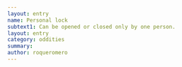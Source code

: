 ```yaml
---
layout: entry 
name: Personal lock
subtext1: Can be opened or closed only by one person.
layout: entry
category: oddities
summary: 
author: roqueromero
---
```

